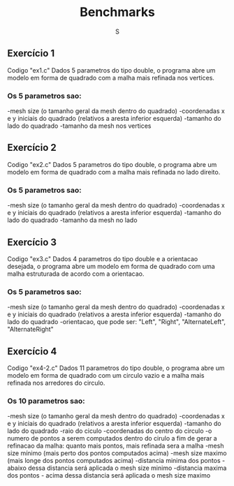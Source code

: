 <div align="center">
  <h1 align="center">Benchmarks</h1>
  <p align="center">S</p>
</div>





## Exercício 1
 Codigo "ex1.c"
 Dados 5 parametros do tipo double, o programa abre um modelo em forma de quadrado com a malha mais refinada nos vertices.
 
 ### Os 5 parametros sao: 
 
 -mesh size (o tamanho geral da mesh dentro do quadrado)
 -coordenadas x e y iniciais do quadrado (relativos a aresta inferior esquerda)
 -tamanho do lado do quadrado
 -tamanho da mesh nos vertices
 
 
## Exercício 2
 Codigo "ex2.c"
 Dados 5 parametros do tipo double, o programa abre um modelo em forma de quadrado com a malha mais refinada no lado direito.
 
 ### Os 5 parametros sao: 
 
 -mesh size (o tamanho geral da mesh dentro do quadrado)
 -coordenadas x e y iniciais do quadrado (relativos a aresta inferior esquerda)
 -tamanho do lado do quadrado
 -tamanho da mesh no lado
 
## Exercício 3
 Codigo "ex3.c"
 Dados 4 parametros do tipo double e a orientacao desejada, o programa abre um modelo em forma de quadrado com uma malha estruturada de acordo com a orientacao. 
 
 ### Os 5 parametros sao: 
 
 -mesh size (o tamanho geral da mesh dentro do quadrado)
 -coordenadas x e y iniciais do quadrado (relativos a aresta inferior esquerda)
 -tamanho do lado do quadrado
 -orientacao, que pode ser: "Left", "Right", "AlternateLeft", "AlternateRight"
 
 ## Exercício 4
 Codigo "ex4-2.c"
 Dados 11 parametros do tipo double, o programa abre um modelo em forma de quadrado com um circulo vazio e a malha mais refinada nos arredores do circulo. 
 
 ### Os 10 parametros sao: 
 
 -mesh size (o tamanho geral da mesh dentro do quadrado)
 -coordenadas x e y iniciais do quadrado (relativos a aresta inferior esquerda)
 -tamanho do lado do quadrado
 -raio do ciculo
 -coordenadas do centro do circulo
 -o numero de pontos a serem computados dentro do cirulo a fim de gerar a refinacao da malha: quanto mais pontos, mais refinada sera a malha
 -mesh size mínimo (mais perto dos pontos computados acima)
 -mesh size maximo (mais longe dos pontos computados acima)
 -distancia minima dos pontos - abaixo dessa distancia será aplicada o mesh size minimo
 -distancia maxima dos pontos - acima dessa distancia será aplicada o mesh size maximo
 
